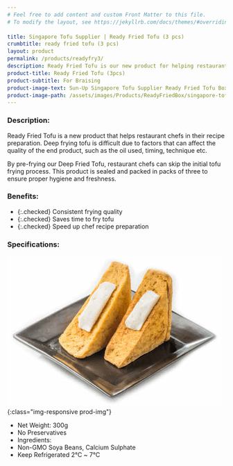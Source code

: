 ```yaml
---
# Feel free to add content and custom Front Matter to this file.
# To modify the layout, see https://jekyllrb.com/docs/themes/#overriding-theme-defaults

title: Singapore Tofu Supplier | Ready Fried Tofu (3 pcs)
crumbtitle: ready fried tofu (3 pcs)
layout: product
permalink: /products/readyfry3/
description: Ready Fried Tofu is our new product for helping restaurant chefs who deep fry their tofu. Ready Fried Tofu is pre-fried beforehand by us to ensure consistent quality and freshness before sending to our customers.
product-title: Ready Fried Tofu (3pcs)
product-subtitle: For Braising
product-image-text: Sun-Up Singapore Tofu Supplier Ready Fried Tofu Box
product-image-path: /assets/images/Products/ReadyFriedBox/singapore-tofu-supplier-sun-up-ready-fried-tofu-box.jpg
---
```

### Description:
Ready Fried Tofu is a new product that helps restaurant chefs in their recipe preparation. 
Deep frying tofu is difficult due to factors that can affect 
the quality of the end product, such as the oil used, timing, technique etc.


By pre-frying our Deep Fried Tofu, restaurant chefs can skip the initial tofu frying process. 
This product is sealed and packed in packs of three to ensure proper hygiene and freshness.

### Benefits:
- {:.checked} Consistent frying quality
- {:.checked} Saves time to fry tofu
- {:.checked} Speed up chef recipe preparation

### Specifications:
![Sun-Up Singapore Tofu Supplier niang tofu product example](/assets/images/Products/ReadyFriedBox/singapore-tofu-supplier-sun-up-ready-fried-tofu-box-product-thumbnail.jpeg){:class="img-responsive prod-img"}
-  Net Weight: 300g
-  No Preservatives
-  Ingredients:
-  Non-GMO Soya Beans, Calcium Sulphate
-  Keep Refrigerated 2℃ ~ 7℃